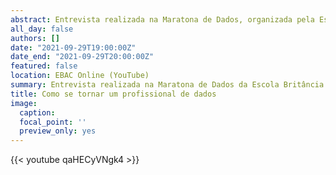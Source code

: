 ```yaml
---
abstract: Entrevista realizada na Maratona de Dados, organizada pela Escola Britância de Artes Criativas & Tecnologia (EBAC), abordando assuntos relacionados ao ingresso e à transição para a carreira de dados.
all_day: false
authors: []
date: "2021-09-29T19:00:00Z"
date_end: "2021-09-29T20:00:00Z"
featured: false
location: EBAC Online (YouTube)
summary: Entrevista realizada na Maratona de Dados da Escola Britância de Artes Criativas & Tecnologia (EBAC). 
title: Como se tornar um profissional de dados
image:
  caption:
  focal_point: ''
  preview_only: yes  
---
```


{{< youtube qaHECyVNgk4 >}}
